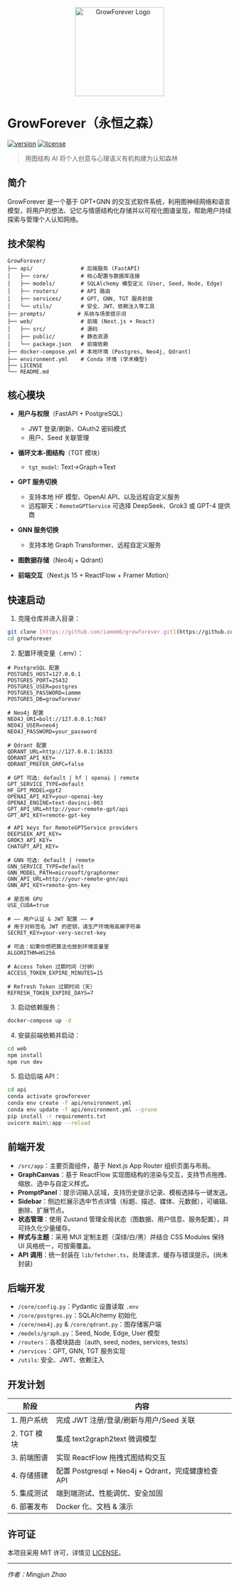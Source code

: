 <p align="center">
  <img src="web/app/favicon.ico" alt="GrowForever Logo" width="200" />
</p>

# GrowForever（永恒之森）

[![version](https://img.shields.io/badge/version-v0.2.0-blue.svg)](https://github.com/iammm0/growforever-main/releases/tag/v0.2.0)
[![license](https://img.shields.io/badge/License-MIT-green.svg)](LICENSE)

> 用图结构 AI 将个人创意与心理语义有机构建为认知森林

## 简介

GrowForever 是一个基于 GPT+GNN 的交互式软件系统，利用图神经网络和语言模型，将用户的想法、记忆与情感结构化存储并以可视化图谱呈现，帮助用户持续探索与管理个人认知网络。

## 技术架构

```plaintext
GrowForever/
├── api/               # 后端服务 (FastAPI)
│   ├── core/          # 核心配置与数据库连接
│   ├── models/        # SQLAlchemy 模型定义 (User, Seed, Node, Edge)
│   ├── routers/       # API 路由
│   ├── services/      # GPT, GNN, TGT 服务封装
│   └── utils/         # 安全、JWT、依赖注入等工具
├── prompts/          # 系统与场景提示词
├── web/               # 前端 (Next.js + React)
│   ├── src/           # 源码
│   ├── public/        # 静态资源
│   └── package.json   # 前端依赖
├── docker-compose.yml # 本地环境 (Postgres, Neo4j, Qdrant)
├── environment.yml    # Conda 环境 (学术模型)
├── LICENSE
└── README.md
```

## 核心模块

* **用户与权限**（FastAPI + PostgreSQL）

  * JWT 登录/刷新、OAuth2 密码模式
  * 用户、Seed 关联管理
* **循环文本-图结构**（TGT 模块）

  * `tgt_model`: Text→Graph→Text
* **GPT 服务切换**

  * 支持本地 HF 模型、OpenAI API、以及远程自定义服务
  * 远程聊天：`RemoteGPTService` 可选择 DeepSeek、Grok3 或 GPT-4 提供商
* **GNN 服务切换**

  * 支持本地 Graph Transformer、远程自定义服务
* **图数据存储**（Neo4j + Qdrant）
* **前端交互**（Next.js 15 + ReactFlow + Framer Motion）

## 快速启动

1. 克隆仓库并进入目录：
```bash
git clone [https://github.com/iammm0/growforever.git](https://github.com/iammm0/growforever.git)
cd growforever
```


2. 配置环境变量（.env）：
```dotenv
# PostgreSQL 配置
POSTGRES_HOST=127.0.0.1
POSTGRES_PORT=25432
POSTGRES_USER=postgres
POSTGRES_PASSWORD=iammm
POSTGRES_DB=growforever

# Neo4j 配置
NEO4J_URI=bolt://127.0.0.1:7687
NEO4J_USER=neo4j
NEO4J_PASSWORD=your_password

# Qdrant 配置
QDRANT_URL=http://127.0.0.1:16333
QDRANT_API_KEY=
QDRANT_PREFER_GRPC=false

# GPT 可选: default | hf | openai | remote
GPT_SERVICE_TYPE=default
HF_GPT_MODEL=gpt2
OPENAI_API_KEY=your-openai-key
OPENAI_ENGINE=text-davinci-003
GPT_API_URL=http://your-remote-gpt/api
GPT_API_KEY=remote-gpt-key

# API keys for RemoteGPTService providers
DEEPSEEK_API_KEY=
GROK3_API_KEY=
CHATGPT_API_KEY=

# GNN 可选: default | remote
GNN_SERVICE_TYPE=default
GNN_MODEL_PATH=microsoft/graphormer
GNN_API_URL=http://your-remote-gnn/api
GNN_API_KEY=remote-gnn-key

# 是否用 GPU
USE_CUDA=true

# —— 用户认证 & JWT 配置 —— #
# 用于对称签名 JWT 的密钥，请生产环境用高熵字符串
SECRET_KEY=your-very-secret-key

# 可选：如果你想把算法也放到环境变量里
ALGORITHM=HS256

# Access Token 过期时间（分钟）
ACCESS_TOKEN_EXPIRE_MINUTES=15

# Refresh Token 过期时间（天）
REFRESH_TOKEN_EXPIRE_DAYS=7
```

3. 启动依赖服务：
```bash
docker-compose up -d
```


4. 安装前端依赖并启动：
```bash
cd web
npm install
npm run dev
````

5. 启动后端 API：
```bash
cd api
conda activate growforever
conda env create -f api/environment.yml
conda env update -f api/environment.yml --prune
pip install -r requirements.txt
uvicorn main\:app --reload
```

## 前端开发

- `/src/app`：主要页面组件，基于 Next.js App Router 组织页面与布局。  
- **GraphCanvas**：基于 ReactFlow 实现图结构的渲染与交互，支持节点拖拽、缩放、选中与自定义样式。  
- **PromptPanel**：提示词输入区域，支持历史提示记录、模板选择与一键发送。  
- **Sidebar**：侧边栏展示选中节点详情（标题、描述、媒体、元数据），可编辑、删除、扩展节点。  
- **状态管理**：使用 Zustand 管理全局状态（图数据、用户信息、服务配置），并可持久化少量缓存。  
- **样式与主题**：采用 MUI 定制主题（深绿/白/黑）并结合 CSS Modules 保持 UI 风格统一，可按需覆盖。  
- **API 调用**：统一封装在 `lib/fetcher.ts`，处理请求、缓存与错误提示。(尚未封装)

## 后端开发

- `/core/config.py`：Pydantic 设置读取 `.env`
- `/core/postgres.py`：SQLAlchemy 初始化
- `/core/neo4j.py` & `/core/qdrant.py`：图存储客户端
- `/models/graph.py`：Seed, Node, Edge, User 模型
- `/routers`：各模块路由（auth, seed, nodes, services, tests）
- `/services`：GPT, GNN, TGT 服务实现
- `/utils`: 安全、JWT、依赖注入

## 开发计划

| 阶段       | 内容                                  |
| ---------- |-------------------------------------| 
| 1. 用户系统   | 完成 JWT 注册/登录/刷新与用户/Seed 关联          | 
| 2. TGT 模块  | 集成 text2graph2text 微调模型             |
| 3. 前端图谱   | 实现 ReactFlow 拖拽式图结构交互               |
| 4. 存储搭建   | 配置 Postgresql + Neo4j + Qdrant，完成健康检查 API | 
| 5. 集成测试   | 端到端测试、性能调优、安全加固                     |
| 6. 部署发布   | Docker 化、文档 & 演示                    |

## 许可证

本项目采用 MIT 许可，详情见 [LICENSE](LICENSE)。

---

*作者：Mingjun Zhao*